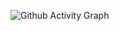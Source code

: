 ![Github Activity Graph](https://activity-graph.herokuapp.com/graph?username=asm-shaikat&theme=xcode)
